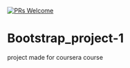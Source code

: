 [![PRs Welcome](https://img.shields.io/badge/PRs-welcome-brightgreen.svg?style=flat-square)](http://makeapullrequest.com)

# Bootstrap_project-1
project made for coursera course
